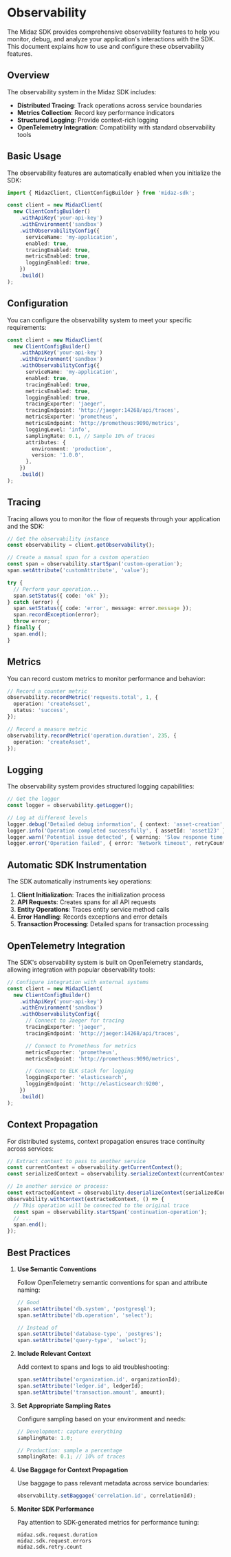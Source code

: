 # Observability

The Midaz SDK provides comprehensive observability features to help you monitor, debug, and analyze your application's interactions with the SDK. This document explains how to use and configure these observability features.

## Overview

The observability system in the Midaz SDK includes:

- **Distributed Tracing**: Track operations across service boundaries
- **Metrics Collection**: Record key performance indicators
- **Structured Logging**: Provide context-rich logging
- **OpenTelemetry Integration**: Compatibility with standard observability tools

## Basic Usage

The observability features are automatically enabled when you initialize the SDK:

```typescript
import { MidazClient, ClientConfigBuilder } from 'midaz-sdk';

const client = new MidazClient(
  new ClientConfigBuilder()
    .withApiKey('your-api-key')
    .withEnvironment('sandbox')
    .withObservabilityConfig({
      serviceName: 'my-application',
      enabled: true,
      tracingEnabled: true,
      metricsEnabled: true,
      loggingEnabled: true,
    })
    .build()
);
```

## Configuration

You can configure the observability system to meet your specific requirements:

```typescript
const client = new MidazClient(
  new ClientConfigBuilder()
    .withApiKey('your-api-key')
    .withEnvironment('sandbox')
    .withObservabilityConfig({
      serviceName: 'my-application',
      enabled: true,
      tracingEnabled: true,
      metricsEnabled: true,
      loggingEnabled: true,
      tracingExporter: 'jaeger',
      tracingEndpoint: 'http://jaeger:14268/api/traces',
      metricsExporter: 'prometheus',
      metricsEndpoint: 'http://prometheus:9090/metrics',
      loggingLevel: 'info',
      samplingRate: 0.1, // Sample 10% of traces
      attributes: {
        environment: 'production',
        version: '1.0.0',
      },
    })
    .build()
);
```

## Tracing

Tracing allows you to monitor the flow of requests through your application and the SDK:

```typescript
// Get the observability instance
const observability = client.getObservability();

// Create a manual span for a custom operation
const span = observability.startSpan('custom-operation');
span.setAttribute('customAttribute', 'value');

try {
  // Perform your operation...
  span.setStatus({ code: 'ok' });
} catch (error) {
  span.setStatus({ code: 'error', message: error.message });
  span.recordException(error);
  throw error;
} finally {
  span.end();
}
```

## Metrics

You can record custom metrics to monitor performance and behavior:

```typescript
// Record a counter metric
observability.recordMetric('requests.total', 1, {
  operation: 'createAsset',
  status: 'success',
});

// Record a measure metric
observability.recordMetric('operation.duration', 235, {
  operation: 'createAsset',
});
```

## Logging

The observability system provides structured logging capabilities:

```typescript
// Get the logger
const logger = observability.getLogger();

// Log at different levels
logger.debug('Detailed debug information', { context: 'asset-creation' });
logger.info('Operation completed successfully', { assetId: 'asset123' });
logger.warn('Potential issue detected', { warning: 'Slow response time' });
logger.error('Operation failed', { error: 'Network timeout', retryCount: 3 });
```

## Automatic SDK Instrumentation

The SDK automatically instruments key operations:

1. **Client Initialization**: Traces the initialization process
2. **API Requests**: Creates spans for all API requests
3. **Entity Operations**: Traces entity service method calls
4. **Error Handling**: Records exceptions and error details
5. **Transaction Processing**: Detailed spans for transaction processing

## OpenTelemetry Integration

The SDK's observability system is built on OpenTelemetry standards, allowing integration with popular observability tools:

```typescript
// Configure integration with external systems
const client = new MidazClient(
  new ClientConfigBuilder()
    .withApiKey('your-api-key')
    .withEnvironment('sandbox')
    .withObservabilityConfig({
      // Connect to Jaeger for tracing
      tracingExporter: 'jaeger',
      tracingEndpoint: 'http://jaeger:14268/api/traces',

      // Connect to Prometheus for metrics
      metricsExporter: 'prometheus',
      metricsEndpoint: 'http://prometheus:9090/metrics',

      // Connect to ELK stack for logging
      loggingExporter: 'elasticsearch',
      loggingEndpoint: 'http://elasticsearch:9200',
    })
    .build()
);
```

## Context Propagation

For distributed systems, context propagation ensures trace continuity across services:

```typescript
// Extract context to pass to another service
const currentContext = observability.getCurrentContext();
const serializedContext = observability.serializeContext(currentContext);

// In another service or process:
const extractedContext = observability.deserializeContext(serializedContext);
observability.withContext(extractedContext, () => {
  // This operation will be connected to the original trace
  const span = observability.startSpan('continuation-operation');
  // ...
  span.end();
});
```

## Best Practices

1. **Use Semantic Conventions**

   Follow OpenTelemetry semantic conventions for span and attribute naming:

   ```typescript
   // Good
   span.setAttribute('db.system', 'postgresql');
   span.setAttribute('db.operation', 'select');

   // Instead of
   span.setAttribute('database-type', 'postgres');
   span.setAttribute('query-type', 'select');
   ```

2. **Include Relevant Context**

   Add context to spans and logs to aid troubleshooting:

   ```typescript
   span.setAttribute('organization.id', organizationId);
   span.setAttribute('ledger.id', ledgerId);
   span.setAttribute('transaction.amount', amount);
   ```

3. **Set Appropriate Sampling Rates**

   Configure sampling based on your environment and needs:

   ```typescript
   // Development: capture everything
   samplingRate: 1.0;

   // Production: sample a percentage
   samplingRate: 0.1; // 10% of traces
   ```

4. **Use Baggage for Context Propagation**

   Use baggage to pass relevant metadata across service boundaries:

   ```typescript
   observability.setBaggage('correlation.id', correlationId);
   ```

5. **Monitor SDK Performance**

   Pay attention to SDK-generated metrics for performance tuning:

   ```
   midaz.sdk.request.duration
   midaz.sdk.request.errors
   midaz.sdk.retry.count
   ```
